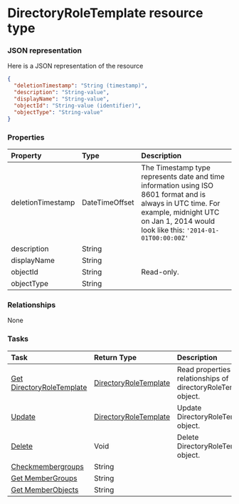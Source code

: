 # DirectoryRoleTemplate resource type



### JSON representation

Here is a JSON representation of the resource

<!-- {
  "blockType": "resource",
  "optionalProperties": [

  ],
  "@odata.type": "microsoft.graph.directoryroletemplate"
}-->

```json
{
  "deletionTimestamp": "String (timestamp)",
  "description": "String-value",
  "displayName": "String-value",
  "objectId": "String-value (identifier)",
  "objectType": "String-value"
}

```
### Properties
| Property	   | Type	|Description|
|:---------------|:--------|:----------|
|deletionTimestamp|DateTimeOffset|The Timestamp type represents date and time information using ISO 8601 format and is always in UTC time. For example, midnight UTC on Jan 1, 2014 would look like this: `'2014-01-01T00:00:00Z'`|
|description|String||
|displayName|String||
|objectId|String| Read-only.|
|objectType|String||

### Relationships
None


### Tasks

| Task		   | Return Type	|Description|
|:---------------|:--------|:----------|
|[Get DirectoryRoleTemplate](../api/directoryroletemplate_get.md) | [DirectoryRoleTemplate](directoryroletemplate.md) |Read properties and relationships of directoryRoleTemplate object.|
|[Update](../api/directoryroletemplate_update.md) | [DirectoryRoleTemplate](directoryroletemplate.md)	|Update DirectoryRoleTemplate object. |
|[Delete](../api/directoryroletemplate_delete.md) | Void	|Delete DirectoryRoleTemplate object. |
|[Checkmembergroups](../api/directoryroletemplate_checkmembergroups.md)|String||
|[Get MemberGroups](../api/directoryroletemplate_getmembergroups.md)|String||
|[Get MemberObjects](../api/directoryroletemplate_getmemberobjects.md)|String||

<!-- uuid: 1029dd2d-3165-482b-9f61-c40f4e191c2e
2015-10-18 19:39:26 UTC -->
<!-- {
  "type": "#page.annotation",
  "description": "DirectoryRoleTemplate resource",
  "keywords": "",
  "section": "documentation",
  "tocPath": ""
}-->